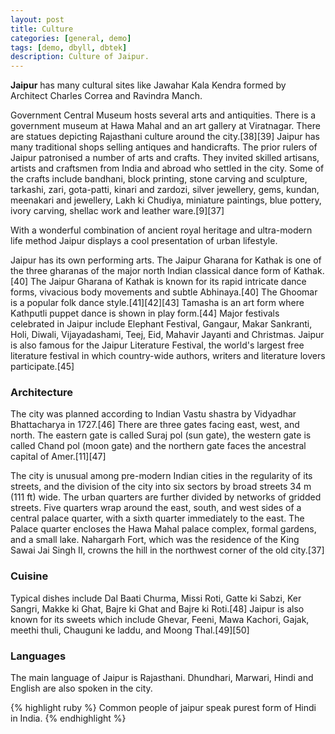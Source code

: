 ```yaml
---
layout: post
title: Culture
categories: [general, demo]
tags: [demo, dbyll, dbtek]
description: Culture of Jaipur.
---
```



**Jaipur** has many cultural sites like Jawahar Kala Kendra formed by Architect Charles Correa and Ravindra Manch.

Government Central Museum hosts several arts and antiquities. There is a government museum at Hawa Mahal and an art gallery at Viratnagar. There are statues depicting Rajasthani culture around the city.[38][39] Jaipur has many traditional shops selling antiques and handicrafts. The prior rulers of Jaipur patronised a number of arts and crafts. They invited skilled artisans, artists and craftsmen from India and abroad who settled in the city. Some of the crafts include bandhani, block printing, stone carving and sculpture, tarkashi, zari, gota-patti, kinari and zardozi, silver jewellery, gems, kundan, meenakari and jewellery, Lakh ki Chudiya, miniature paintings, blue pottery, ivory carving, shellac work and leather ware.[9][37]

With a wonderful combination of ancient royal heritage and ultra-modern life method Jaipur displays a cool presentation of urban lifestyle.

Jaipur has its own performing arts. The Jaipur Gharana for Kathak is one of the three gharanas of the major north Indian classical dance form of Kathak.[40] The Jaipur Gharana of Kathak is known for its rapid intricate dance forms, vivacious body movements and subtle Abhinaya.[40] The Ghoomar is a popular folk dance style.[41][42][43] Tamasha is an art form where Kathputli puppet dance is shown in play form.[44] Major festivals celebrated in Jaipur include Elephant Festival, Gangaur, Makar Sankranti, Holi, Diwali, Vijayadashami, Teej, Eid, Mahavir Jayanti and Christmas. Jaipur is also famous for the Jaipur Literature Festival, the world's largest free literature festival in which country-wide authors, writers and literature lovers participate.[45]

### Architecture
The city was planned according to Indian Vastu shastra by Vidyadhar Bhattacharya in 1727.[46] There are three gates facing east, west, and north. The eastern gate is called Suraj pol (sun gate), the western gate is called Chand pol (moon gate) and the northern gate faces the ancestral capital of Amer.[11][47]

The city is unusual among pre-modern Indian cities in the regularity of its streets, and the division of the city into six sectors by broad streets 34 m (111 ft) wide. The urban quarters are further divided by networks of gridded streets. Five quarters wrap around the east, south, and west sides of a central palace quarter, with a sixth quarter immediately to the east. The Palace quarter encloses the Hawa Mahal palace complex, formal gardens, and a small lake. Nahargarh Fort, which was the residence of the King Sawai Jai Singh II, crowns the hill in the northwest corner of the old city.[37]

### Cuisine
Typical dishes include Dal Baati Churma, Missi Roti, Gatte ki Sabzi, Ker Sangri, Makke ki Ghat, Bajre ki Ghat and Bajre ki Roti.[48] Jaipur is also known for its sweets which include Ghevar, Feeni, Mawa Kachori, Gajak, meethi thuli, Chauguni ke laddu, and Moong Thal.[49][50]

### Languages
The main language of Jaipur is Rajasthani. Dhundhari, Marwari, Hindi and English are also spoken in the city.

{% highlight ruby %}
Common people of jaipur speak purest form of Hindi in India.
{% endhighlight %}
